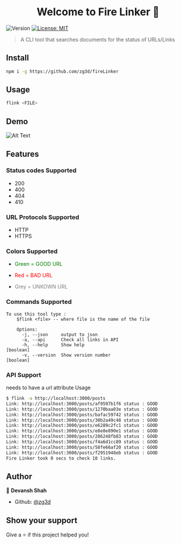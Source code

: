 <h1 align="center">Welcome to Fire Linker 👋</h1>
<p>
  <img alt="Version" src="https://img.shields.io/badge/version-0.1.0-blue.svg?cacheSeconds=2592000" />
  <a href="#" target="_blank">
    <img alt="License: MIT" src="https://img.shields.io/badge/License-MIT-yellow.svg" />
  </a>
</p>

> A CLI tool that searches documents for the status of URLs/Links

## Install

```sh
npm i -g https://github.com/zg3d/fireLinker
```

## Usage

```sh
flink <FILE>
```

## Demo

![Alt Text](cliFlink.gif)

## Features

### Status codes Supported

  <ul>
  <li>200</li> 
  <li>400 </li>
  <li>404</li>
  <li>410</li>
  </ul>

### URL Protocols Supported

  <ul>
  <li>HTTP</li> 
  <li>HTTPS</li>
  </ul>

### Colors Supported

- <p style="color:green">Green = GOOD URL</p>
- <p style="color:red">Red = BAD URL</p>
- <p style="color:grey">Grey =  UNKOWN URL</p>

### Commands Supported

```
To use this tool type :
    $flink <file> -- where file is the name of the file

    Options:
      -j, --json     output to json
      -a, --api      Check all links in API
      -h, --help     Show help                                             [boolean]
      -v, --version  Show version number                                   [boolean]
```

### API Support

needs to have a url attribute
Usage

```sh
$ flink -a http://localhost:3000/posts
Link: http://localhost:3000/posts/af9597b1f6 status : GOOD
Link: http://localhost:3000/posts/1270baa03e status : GOOD
Link: http://localhost:3000/posts/bafac59742 status : GOOD
Link: http://localhost:3000/posts/30b2a49c48 status : GOOD
Link: http://localhost:3000/posts/e6289c2fc1 status : GOOD
Link: http://localhost:3000/posts/e8e8e890e1 status : GOOD
Link: http://localhost:3000/posts/286248fb83 status : GOOD
Link: http://localhost:3000/posts/f4a6d1cc89 status : GOOD
Link: http://localhost:3000/posts/58fe66af20 status : GOOD
Link: http://localhost:3000/posts/f2951948eb status : GOOD
Fire Linker took 0 secs to check 10 links.
```

## Author

👤 **Devansh Shah**

- Github: [@zg3d](https://github.com/zg3d)

## Show your support

Give a ⭐️ if this project helped you!
